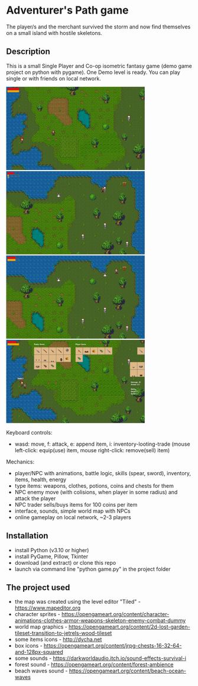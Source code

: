 # Adventurer's Path game

The player/s and the merchant survived the storm and now find themselves on a small island with hostile skeletons.

## Description

This is a small Single Player and Co-op isometric fantasy game (demo game project on python with pygame). One Demo level is ready. You can play single or with friends on local network.

<img src="https://github.com/lestec-al/adventurer-s-path-game/raw/main/graphics/pic_game_1.png" width="375" height="225"/>  <img src="https://github.com/lestec-al/adventurer-s-path-game/raw/main/graphics/pic_game_4.png" width="375" height="225"/>
<img src="https://github.com/lestec-al/adventurer-s-path-game/raw/main/graphics/pic_game_5.png" width="375" height="225"/>  <img src="https://github.com/lestec-al/adventurer-s-path-game/raw/main/graphics/pic_game_6.png" width="375" height="225"/>

Keyboard controls:
- wasd: move, f: attack, e: append item, i: inventory-looting-trade (mouse left-click: equip(use) item, mouse right-click: remove(sell) item)

Mechanics:
- player/NPC with animations, battle logic, skills (spear, sword), inventory, items, health, energy
- type items: weapons, clothes, potions, coins and chests for them
- NPC enemy move (with colisions, when player in some radius) and attack the player
- NPC trader sells/buys items for 100 coins per item
- interface, sounds, simple world map with NPCs
- online gameplay on local network, ~2-3 players


## Installation

- install Python (v3.10 or higher)
- install PyGame, Pillow, Tkinter
- download (and extract) or clone this repo
- launch via command line "python game.py" in the project folder


## The project used

- the map was created using the level editor "Tiled" - https://www.mapeditor.org
- character sprites - https://opengameart.org/content/character-animations-clothes-armor-weapons-skeleton-enemy-combat-dummy
- world map graphics - https://opengameart.org/content/2d-lost-garden-tileset-transition-to-jetrels-wood-tileset
- some items icons - http://dycha.net
- box icons - https://opengameart.org/content/jrpg-chests-16-32-64-and-128px-squared
- some sounds - https://darkworldaudio.itch.io/sound-effects-survival-i
- forest sound - https://opengameart.org/content/forest-ambience
- beach waves sound - https://opengameart.org/content/beach-ocean-waves